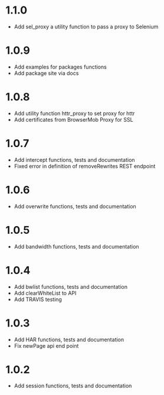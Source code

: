 # 1.1.0
* Add sel_proxy a utility function to pass a proxy to Selenium

# 1.0.9
* Add examples for packages functions
* Add package site via docs

# 1.0.8
* Add utility function httr_proxy to set proxy for httr
* Add certificates from BrowserMob Proxy for SSL

# 1.0.7
* Add intercept functions, tests and documentation
* Fixed error in definition of removeRewrites REST endpoint

# 1.0.6
* Add overwrite functions, tests and documentation

# 1.0.5
* Add bandwidth functions, tests and documentation

# 1.0.4
* Add bwlist functions, tests and documentation
* Add clearWhiteList to API
* Add TRAVIS testing

# 1.0.3
* Add HAR functions, tests and documentation
* Fix newPage api end point

# 1.0.2
* Add session functions, tests and documentation

